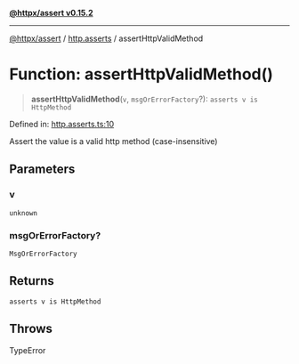 [**@httpx/assert v0.15.2**](../../README.md)

***

[@httpx/assert](../../README.md) / [http.asserts](../README.md) / assertHttpValidMethod

# Function: assertHttpValidMethod()

> **assertHttpValidMethod**(`v`, `msgOrErrorFactory`?): `asserts v is HttpMethod`

Defined in: [http.asserts.ts:10](https://github.com/belgattitude/httpx/blob/d975bb2c60098569db690fb567053dfa3514ae29/packages/assert/src/http.asserts.ts#L10)

Assert the value is a valid http method (case-insensitive)

## Parameters

### v

`unknown`

### msgOrErrorFactory?

`MsgOrErrorFactory`

## Returns

`asserts v is HttpMethod`

## Throws

TypeError
